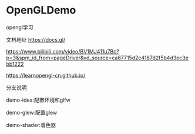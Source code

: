 # OpenGLDemo
opengl学习

文档地址 https://docs.gl/


https://www.bilibili.com/video/BV1MJ411u7Bc?p=3&spm_id_from=pageDriver&vd_source=ca67715d2c4187d2f5b4d3ec3ebb1222

https://learnopengl-cn.github.io/


分支说明

demo-idea:配置环境和glfw

demo-glew:配置glew

demo-shader:着色器

